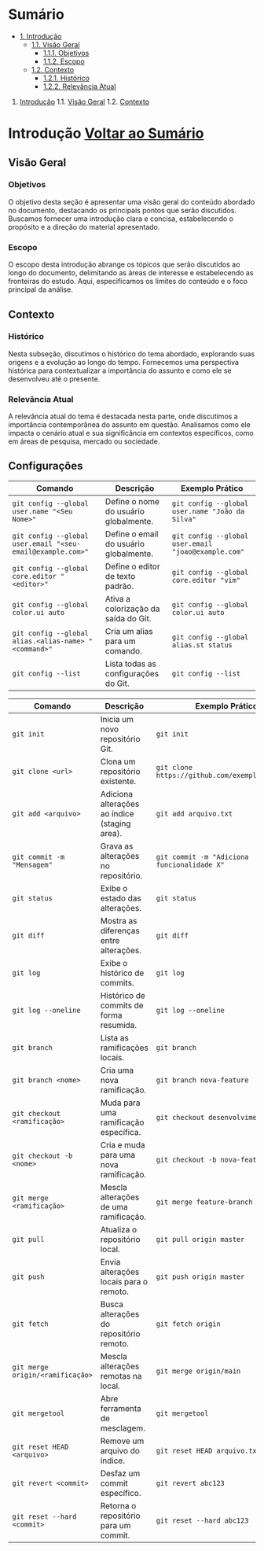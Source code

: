 
# Sumário
- [1. Introdução](#introdução)
  - [1.1. Visão Geral](#visão-geral)
    - [1.1.1. Objetivos](#objetivos)
    - [1.1.2. Escopo](#escopo)
  - [1.2. Contexto](#contexto)
    - [1.2.1. Histórico](#histórico)
    - [1.2.2. Relevância Atual](#relevância-atual)


1. [Introdução](#introdução)
   1.1. [Visão Geral](#visão-geral)
   1.2. [Contexto](#contexto)
   
# Introdução [Voltar ao Sumário](#sumário)

## Visão Geral

### Objetivos
O objetivo desta seção é apresentar uma visão geral do conteúdo abordado no documento, destacando os principais pontos que serão discutidos. Buscamos fornecer uma introdução clara e concisa, estabelecendo o propósito e a direção do material apresentado.

### Escopo
O escopo desta introdução abrange os tópicos que serão discutidos ao longo do documento, delimitando as áreas de interesse e estabelecendo as fronteiras do estudo. Aqui, especificamos os limites do conteúdo e o foco principal da análise.

## Contexto

### Histórico
Nesta subseção, discutimos o histórico do tema abordado, explorando suas origens e a evolução ao longo do tempo. Fornecemos uma perspectiva histórica para contextualizar a importância do assunto e como ele se desenvolveu até o presente.

### Relevância Atual
A relevância atual do tema é destacada nesta parte, onde discutimos a importância contemporânea do assunto em questão. Analisamos como ele impacta o cenário atual e sua significância em contextos específicos, como em áreas de pesquisa, mercado ou sociedade.


## Configurações
| Comando                          | Descrição                                      | Exemplo Prático                                       |
|----------------------------------|------------------------------------------------|-------------------------------------------------------|
| `git config --global user.name "<Seu Nome>"` | Define o nome do usuário globalmente.    | `git config --global user.name "João da Silva"`   |
| `git config --global user.email "<seu-email@example.com>"` | Define o email do usuário globalmente. | `git config --global user.email "joao@example.com"` |
| `git config --global core.editor "<editor>"` | Define o editor de texto padrão.        | `git config --global core.editor "vim"`             |
| `git config --global color.ui auto` | Ativa a colorização da saída do Git.   | `git config --global color.ui auto`                |
| `git config --global alias.<alias-name> "<command>"` | Cria um alias para um comando.  | `git config --global alias.st status`                |
| `git config --list` | Lista todas as configurações do Git.  | `git config --list`                                  |


| Comando                          | Descrição                                      | Exemplo Prático                                       |
|----------------------------------|------------------------------------------------|-------------------------------------------------------|
| `git init`                       | Inicia um novo repositório Git.                | `git init`                                            |
| `git clone <url>`                 | Clona um repositório existente.                | `git clone https://github.com/exemplo/repo.git`        |
| `git add <arquivo>`               | Adiciona alterações ao índice (staging area).  | `git add arquivo.txt`                                 |
| `git commit -m "Mensagem"`       | Grava as alterações no repositório.            | `git commit -m "Adiciona funcionalidade X"`            |
| `git status`                     | Exibe o estado das alterações.                 | `git status`                                          |
| `git diff`                       | Mostra as diferenças entre alterações.         | `git diff`                                            |
| `git log`                        | Exibe o histórico de commits.                  | `git log`                                             |
| `git log --oneline`              | Histórico de commits de forma resumida.        | `git log --oneline`                                   |
| `git branch`                     | Lista as ramificações locais.                  | `git branch`                                          |
| `git branch <nome>`              | Cria uma nova ramificação.                     | `git branch nova-feature`                             |
| `git checkout <ramificação>`     | Muda para uma ramificação específica.          | `git checkout desenvolvimento`                         |
| `git checkout -b <nome>`         | Cria e muda para uma nova ramificação.        | `git checkout -b nova-feature`                        |
| `git merge <ramificação>`        | Mescla alterações de uma ramificação.          | `git merge feature-branch`                            |
| `git pull`                       | Atualiza o repositório local.                  | `git pull origin master`                              |
| `git push`                       | Envia alterações locais para o remoto.         | `git push origin master`                              |
| `git fetch`                      | Busca alterações do repositório remoto.        | `git fetch origin`                                    |
| `git merge origin/<ramificação>` | Mescla alterações remotas na local.            | `git merge origin/main`                               |
| `git mergetool`                  | Abre ferramenta de mesclagem.                  | `git mergetool`                                       |
| `git reset HEAD <arquivo>`       | Remove um arquivo do índice.                  | `git reset HEAD arquivo.txt`                          |
| `git revert <commit>`            | Desfaz um commit específico.                   | `git revert abc123`                                   |
| `git reset --hard <commit>`      | Retorna o repositório para um commit.           | `git reset --hard abc123`                             |
